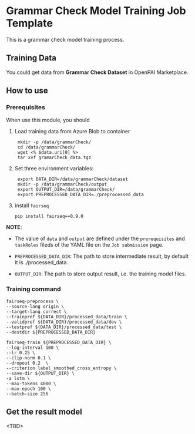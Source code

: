 # Grammar Check Model Training Job Template

This is a grammar check model training process.

## Training Data

You could get data from **Grammar Check Dataset** in OpenPAI Marketplace.

## How to use

### Prerequisites
When use this module, you should

1. Load training data from Azure Blob to container
   ```
    mkdir -p /data/grammarCheck/
    cd /data/grammarCheck/
    wget <% $data.uri[0] %>
    tar xvf gramarCheck_data.tgz
   ```
2. Set three environment variables:
   ```
    export DATA_DIR=/data/grammarCheck/dataset
    mkdir -p /data/grammarCheck/output
    export OUTPUT_DIR=/data/grammarCheck/
    export PREPROCESSED_DATA_DIR=./preprocessed_data
   ```
3. install `fairseq`
   ```
   pip install fairseq==0.9.0
   ```
**NOTE**: 
- The value of `data` and `output` are defined under the `prerequisites` and `taskRoles` fileds of the YAML file on the `Job submission` page.

- ```PREPROCESSED_DATA_DIR```: The path to store intermediate result, by default it is ./processed_data.

- ```OUTPUT_DIR```: The path to store output result, i.e. the training model files.
  
### Training command

```
fairseq-preprocess \
--source-lang origin \
--target-lang correct \
--trainpref ${DATA_DIR}/processed_data/train \
--validpref ${DATA_DIR}/processed_data/dev \
--testpref ${DATA_DIR}/processed_data/test \
--destdir ${PREPROCESSED_DATA_DIR}
```
```
fairseq-train ${PREPROCESSED_DATA_DIR} \
--log-interval 100 \
--lr 0.25 \
--clip-norm 0.1 \
--dropout 0.2  \
--criterion label_smoothed_cross_entropy \
--save-dir ${OUTPUT_DIR} \
-a lstm \
--max-tokens 4000 \
--max-epoch 100 \
--batch-size 256
```


## Get the result model

\<TBD>

